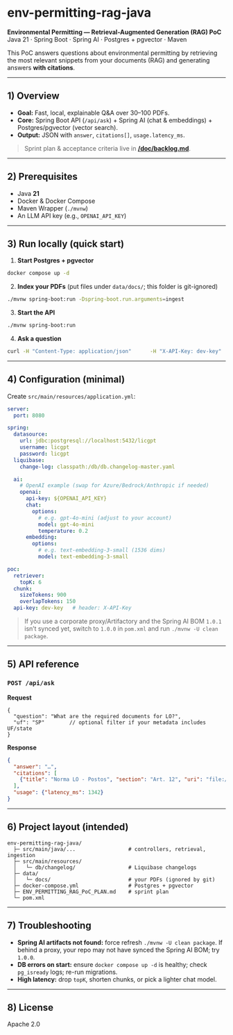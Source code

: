 # env-permitting-rag-java

**Environmental Permitting — Retrieval-Augmented Generation (RAG) PoC**  
Java 21 · Spring Boot · Spring AI · Postgres + pgvector · Maven

This PoC answers questions about environmental permitting by retrieving the most relevant snippets from your documents (RAG) and generating answers **with citations**.

---

## 1) Overview

- **Goal:** Fast, local, explainable Q&A over 30–100 PDFs.
- **Core:** Spring Boot API (`/api/ask`) + Spring AI (chat & embeddings) + Postgres/pgvector (vector search).
- **Output:** JSON with `answer`, `citations[]`, `usage.latency_ms`.

> Sprint plan & acceptance criteria live in **[/doc/backlog.md](backlog.md)**.

---

## 2) Prerequisites

- Java **21**
- Docker & Docker Compose
- Maven Wrapper (`./mvnw`)
- An LLM API key (e.g., `OPENAI_API_KEY`)

---

## 3) Run locally (quick start)

1) **Start Postgres + pgvector**
```bash
docker compose up -d
```

2) **Index your PDFs** (put files under `data/docs/`; this folder is git-ignored)
```bash
./mvnw spring-boot:run -Dspring-boot.run.arguments=ingest
```

3) **Start the API**
```bash
./mvnw spring-boot:run
```

4) **Ask a question**
```bash
curl -H "Content-Type: application/json"      -H "X-API-Key: dev-key"      -d '{"question":"What documents are required for a gas station operating permit in SP?"}'      http://localhost:8080/api/ask
```

---

## 4) Configuration (minimal)

Create `src/main/resources/application.yml`:

```yaml
server:
  port: 8080

spring:
  datasource:
    url: jdbc:postgresql://localhost:5432/licgpt
    username: licgpt
    password: licgpt
  liquibase:
    change-log: classpath:/db/db.changelog-master.yaml

  ai:
    # OpenAI example (swap for Azure/Bedrock/Anthropic if needed)
    openai:
      api-key: ${OPENAI_API_KEY}
      chat:
        options:
          # e.g. gpt-4o-mini (adjust to your account)
          model: gpt-4o-mini
          temperature: 0.2
      embedding:
        options:
          # e.g. text-embedding-3-small (1536 dims)
          model: text-embedding-3-small

poc:
  retriever:
    topK: 6
  chunk:
    sizeTokens: 900
    overlapTokens: 150
  api-key: dev-key   # header: X-API-Key
```

> If you use a corporate proxy/Artifactory and the Spring AI BOM `1.0.1` isn’t synced yet, switch to `1.0.0` in `pom.xml` and run `./mvnw -U clean package`.

---

## 5) API reference

### `POST /api/ask`
**Request**
```jsonc
{
  "question": "What are the required documents for LO?",
  "uf": "SP"        // optional filter if your metadata includes UF/state
}
```

**Response**
```json
{
  "answer": "…",
  "citations": [
    {"title": "Norma LO - Postos", "section": "Art. 12", "uri": "file://data/docs/norma.pdf#p=12"}
  ],
  "usage": {"latency_ms": 1342}
}
```

---

## 6) Project layout (intended)

```
env-permitting-rag-java/
  ├─ src/main/java/...                 # controllers, retrieval, ingestion
  ├─ src/main/resources/
  │   └─ db/changelog/                 # Liquibase changelogs
  ├─ data/
  │   └─ docs/                         # your PDFs (ignored by git)
  ├─ docker-compose.yml                # Postgres + pgvector
  ├─ ENV_PERMITTING_RAG_PoC_PLAN.md    # sprint plan
  └─ pom.xml
```

---

## 7) Troubleshooting

- **Spring AI artifacts not found:** force refresh `./mvnw -U clean package`. If behind a proxy, your repo may not have synced the Spring AI BOM; try `1.0.0`.
- **DB errors on start:** ensure `docker compose up -d` is healthy; check `pg_isready` logs; re-run migrations.
- **High latency:** drop `topK`, shorten chunks, or pick a lighter chat model.

---

## 8) License

Apache 2.0